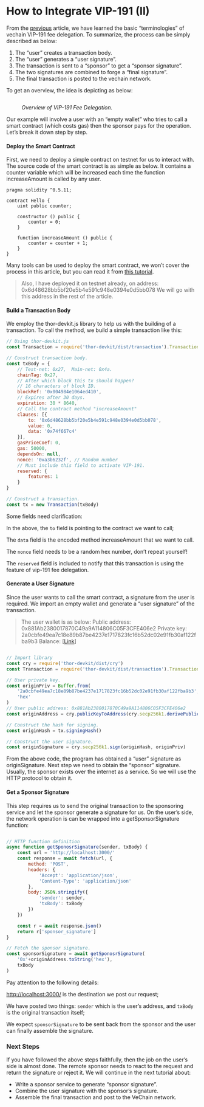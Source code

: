 # How to Integrate VIP-191 (II)

From the [previous](how-to-integrate-vip-191-i.md) article, we have learned the basic “terminologies” of vechain VIP-191 fee delegation. To summarize, the process can be simply described as below:

1. The “user” creates a transaction body.
2. The “user” generates a “user signature”.
3. The transaction is sent to a “sponsor” to get a “sponsor signature”.
4. The two signatures are combined to forge a “final signature”.
5. The final transaction is posted to the vechain network.

To get an overview, the idea is depicting as below:

<figure><img src="https://cdn-images-1.medium.com/max/3140/1*sn2Hy9U6PYsA5xCSqspBBQ.png" alt=""><figcaption><p><em>Overview of VIP-191 Fee Delegation.</em></p></figcaption></figure>

Our example will involve a user with an “empty wallet” who tries to call a smart contract (which costs gas) then the sponsor pays for the operation. Let’s break it down step by step.

#### Deploy the Smart Contract <a href="#deploy-the-smart-contract" id="deploy-the-smart-contract"></a>

First, we need to deploy a simple contract on testnet for us to interact with. The source code of the smart contract is as simple as below. It contains a counter variable which will be increased each time the function increaseAmount is called by any user.

```solidity
pragma solidity ^0.5.11;

contract Hello {
    uint public counter;

    constructor () public {
        counter = 0;
    }

    function increaseAmount () public {
        counter = counter + 1;
    }
}
```

Many tools can be used to deploy the smart contract, we won’t cover the process in this article, but you can read it from [this tutorial](https://medium.com/@abyteahead/how-to-fast-deploy-a-smart-contract-on-vechain-with-bare-hands-eab8d7d96b43).

> Also, I have deployed it on testnet already, on address: 0x6d48628bb5bf20e5b4e591c948e0394e0d5bb078 We will go with this address in the rest of the article.

#### Build a Transaction Body <a href="#build-a-transaction-body" id="build-a-transaction-body"></a>

We employ the thor-devkit.js library to help us with the building of a transaction. To call the method, we build a simple transaction like this:

```javascript
// Using thor-devkit.js
const Transaction = require('thor-devkit/dist/transaction').Transaction

// Construct transaction body.
const txBody = {
    // Test-net: 0x27,  Main-net: 0x4a.
    chainTag: 0x27,
    // After which block this tx should happen?
    // 16 characters of block ID.
    blockRef: '0x004984e1064ed410',
    // Expires after 30 days.
    expiration: 30 * 8640,
    // Call the contract method "increaseAmount"
    clauses: [{
        to: '0x6d48628bb5bf20e5b4e591c948e0394e0d5bb078',
        value: 0,
        data: '0x74f667c4'
    }],
    gasPriceCoef: 0,
    gas: 50000,
    dependsOn: null,
    nonce: '0xa3b6232f', // Random number
    // Must include this field to activate VIP-191.
    reserved: { 
        features: 1
    }
}

// Construct a transaction.
const tx = new Transaction(txBody)
```

Some fields need clarification:

In the above, the `to` field is pointing to the contract we want to call;

The `data` field is the encoded method increaseAmount that we want to call.

The `nonce` field needs to be a random hex number, don’t repeat yourself!

The `reserved` field is included to notify that this transaction is using the feature of vip-191 fee delegation.

#### Generate a User Signature <a href="#generate-a-user-signature" id="generate-a-user-signature"></a>

Since the user wants to call the smart contract, a signature from the user is required. We import an empty wallet and generate a “user signature” of the transaction.

> The user wallet is as below: Public address: 0x881Ab2380017870C49a9A114806C05F3CFE406e2 Private key: 2a0cbfe49ea7c18e89b87be4237e1717823fc16b52dc02e91fb30af122fba9b3 Balance: \[[Link](https://explore-testnet.vechain.org/accounts/0x881ab2380017870c49a9a114806c05f3cfe406e2)]

```javascript

// Import library
const cry = require('thor-devkit/dist/cry')
const Transaction = require('thor-devkit/dist/transaction').Transaction

// User private key.
const originPriv = Buffer.from(
    '2a0cbfe49ea7c18e89b87be4237e1717823fc16b52dc02e91fb30af122fba9b3',
    'hex'
)
// User public address: 0x881Ab2380017870C49a9A114806C05F3CFE406e2
const originAddress = cry.publicKeyToAddress(cry.secp256k1.derivePublicKey(originPriv))

// Construct the hash for signing.
const originHash = tx.signingHash()

// Construct the user signature.
const originSignature = cry.secp256k1.sign(originHash, originPriv)
```

From the above code, the program has obtained a “user” signature as originSignature. Next step we need to obtain the “sponsor” signature. Usually, the sponsor exists over the internet as a service. So we will use the HTTP protocol to obtain it.

#### Get a Sponsor Signature <a href="#get-a-sponsor-signature" id="get-a-sponsor-signature"></a>

This step requires us to send the original transaction to the sponsoring service and let the sponsor generate a signature for us. On the user’s side, the network operation is can be wrapped into a getSponsorSignature function:

```javascript

// HTTP function definition
async function getSponosrSignature(sender, txBody) {
    const url = 'http://localhost:3000/'
    const response = await fetch(url, {
        method: 'POST',
        headers: {
            'Accept': 'application/json',
            'Content-Type': 'application/json'
        },
        body: JSON.stringify({
            'sender': sender,
            'txBody': txBody
        })
    })

    const r = await response.json()
    return r['sponsor_signature']
}

// Fetch the sponsor signature.
const sponsorSignature = await getSponosrSignature(
    '0x'+originAddress.toString('hex'),
    txBody
)
```

Pay attention to the following details:

[http://localhost:3000/](http://localhost:3000/) is the destination we post our request;

We have posted two things: `sender` which is the user’s address, and `txBody` is the original transaction itself;

We expect `sponsorSignature` to be sent back from the sponsor and the user can finally assemble the signature.

### Next Steps <a href="#next-steps" id="next-steps"></a>

If you have followed the above steps faithfully, then the job on the user’s side is almost done. The remote sponsor needs to react to the request and return the signature or reject it. We will continue in the next tutorial about:

* Write a sponsor service to generate “sponsor signature”.
* Combine the user signature with the sponsor’s signature.
* Assemble the final transaction and post to the VeChain network.
